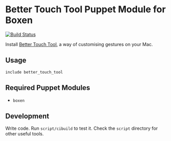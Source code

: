 # Better Touch Tool Puppet Module for Boxen

[![Build Status](https://travis-ci.org/boxen/puppet-better_touch_tools.png?branch=master)](https://travis-ci.org/boxen/puppet-better_touch_tools)

Install [Better Touch Tool](http://www.boastr.de/), a way of customising gestures on your Mac.

## Usage

```puppet
include better_touch_tool
```

## Required Puppet Modules

* `boxen`

## Development

Write code. Run `script/cibuild` to test it. Check the `script` directory for other useful tools.
